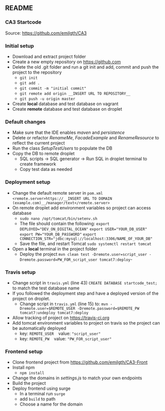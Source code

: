  ## README
 
 ### CA3 Startcode
 Source: <https://github.com/emilgth/CA3>
 
 ### Initial setup
 - Download and extract project folder
 - Create a new empty repository on <https://github.com>
 - Delete the old .git folder and run a git init and add, commit and push the project to the repository 
   - `git init`
   - `git add .`
   - `git commit -m "initial commit"`
   - `git remote add origin __INSERT URL TO REPOSITORY__`
   - `git push -u origin master`
 - Create __local__ database and test database on vagrant
 - Create __remote__ database and test database on droplet 

 ### Default changes
 - Make sure that the IDE enables _maven_ and _persistence_
 - Delete or refactor _RenameMe_, _FacadeExample_ and _RenameResource_ to reflect the current project
 - Run the class _SetupTestUsers_ to populate the DB
 - Copy the DB to remote droplet
   - SQL scripts -> SQL generator -> Run SQL in droplet terminal to create framework
   - Copy test data as needed
 
 ### Deployment setup
 - Change the default remote server in `pom.xml`
   `<remote.server>https://__INSERT URL TO DOMAIN (example.com)__/manager/text</remote.server>`
 - On remote droplet add environment variables so project can access database
   - `sudo nano /opt/tomcat/bin/setenv.sh`
   - The file should contain the following:
     `export DEPLOYED="DEV_ON_DIGITAL_OCEAN"`
     `export USER="YOUR_DB_USER"`
     `export PW="YOUR_DB_PASSWORD"`
     `export CONNECTION_STR="jdbc:mysql://localhost:3306/NAME_OF_YOUR_DB"`
   - Save the file, and restart Tomcat `sudo systemctl restart tomcat`
 - Open a __local__ terminal in the project folder
   - Deploy the project
     `mvn clean test -Dremote.user=script_user -Dremote.password=PW_FOR_script_user tomcat7:deploy`- 

 ### Travis setup
 - Change script in `travis.yml` (line 43) `CREATE DATABASE startcode_test;` to match the test database name
 - If you followed the deployment step and have a deployed version of the project on droplet.
   - Change script in `travis.yml` (line 15) to:
   `mvn -Dremote.user=$REMOTE_USER -Dremote.password=$REMOTE_PW tomcat7:undeploy tomcat7:deploy`
 - Allow tracking of project on <https://travis-ci.org>
 - Add tomcat environment variables to project on travis so the project can be automatically deployed
   - key: `REMOTE_USER` &ensp; value: `"script_user"`
   - key: `REMOTE_PW` &ensp; value: `"PW_FOR_script_user"`

 ### Frontend setup
 - Clone frontend project from <https://github.com/emilgth/CA3-Front>
 - Install npm
   - `npm install`
 - Change the domains in _settings.js_ to match your own endpoints
 - Build the project
 - Deploy frontend using surge
   - In a terminal run `surge`
   - add `build` to path
   - Choose a name for the domain
